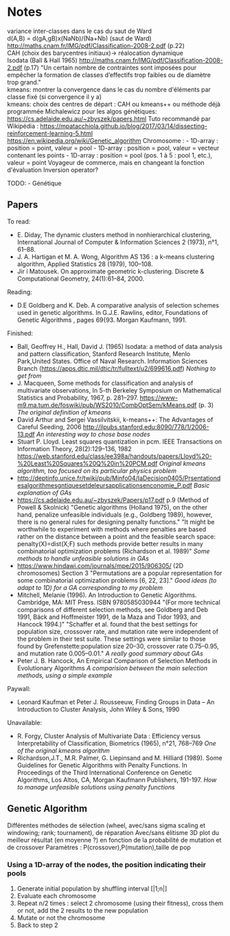 # Notes

variance inter-classes dans le cas du saut de Ward\
d(A,B) = d(gA,gB)x(NaNb)/(Na+Nb) (saut de Ward) http://maths.cnam.fr/IMG/pdf/Classification-2008-2.pdf (p.22)\
CAH (choix des barycentres initiaux)-> réalocation dynamique\
Isodata (Ball & Hall 1965) http://maths.cnam.fr/IMG/pdf/Classification-2008-2.pdf (p.17) "Un certain nombre de contraintes sont imposées pour empêcher la formation de classes d’effectifs trop faibles ou de diamètre trop grand."\
kmeans: montrer la convergence dans le cas du nombre d'éléments par classe fixé (si convergence il y a)\
kmeans: choix des centres de départ : CAH ou kmeans++ ou méthode déjà programmée
Michalewicz pour les algos génétiques: https://cs.adelaide.edu.au/~zbyszek/papers.html
Tuto recommandé par Wikipédia : https://mpatacchiola.github.io/blog/2017/03/14/dissecting-reinforcement-learning-5.html
https://en.wikipedia.org/wiki/Genetic_algorithm
Chromosome :
    - 1D-array : position = point, valeur = pool
    - 1D-array : position = pool, valeur = vecteur contenant les points
    - 1D-array : position = pool (pos. 1 à 5 : pool 1, etc.), valeur = point
Voyageur de commerce, mais en changeant la fonction d'évaluation
Inversion operator?

TODO:
    - Génétique

## Papers

To read:
 - E. Diday, The dynamic clusters method in nonhierarchical clustering, International Journal of Computer & Information Sciences 2 (1973), n°1, 61–88.
 - J. A. Hartigan et M. A. Wong, Algorithm AS 136 : a k-means clustering algorithm, Applied Statistics 28 (1979), 100–108.
 - Jir ́ı Matousek. On approximate geometric k-clustering. Discrete & Computational Geometry, 24(1):61–84, 2000.

Reading:
 - D.E Goldberg and K. Deb. A comparative analysis of selection schemes used in genetic algorithms. In G.J.E. Rawlins, editor, Foundations of Genetic Algorithms , pages 69{93. Morgan Kaufmann, 1991.

Finished:
 - Ball, Geoffrey H., Hall, David J. (1965) Isodata: a method of data analysis and pattern classification, Stanford Research Institute, Menlo Park,United States. Office of Naval Research. Information Sciences Branch (https://apps.dtic.mil/dtic/tr/fulltext/u2/699616.pdf) *Nothing to get from*
 - J. Macqueen, Some methods for classification and analysis of multivariate observations, In 5-th Berkeley Symposium on Mathematical Statistics and Probability, 1967, p. 281–297. https://www-m9.ma.tum.de/foswiki/pub/WS2010/CombOptSem/kMeans.pdf (p. 3) *The original definition of kmeans*
 - David Arthur and Sergei Vassilvitskii, k-means++: The Advantages of Careful Seeding, 2006 http://ilpubs.stanford.edu:8090/778/1/2006-13.pdf *An interesting way to chose base nodes*
 - Stuart P. Lloyd. Least squares quantization in pcm. IEEE Transactions on Information Theory, 28(2):129–136, 1982 https://web.stanford.edu/class/ee398a/handouts/papers/Lloyd%20-%20Least%20Squares%20Q%20in%20PCM.pdf *Original kmeans algorithm, too focused on its particular physics problem*
 - http://deptinfo.unice.fr/twiki/pub/Minfo04/IaDecision0405/Prsentationdesalgorithmesgntiquesetdeleursapplicationsenconomie_P.pdf *Basic explanation of GAs* 
 - https://cs.adelaide.edu.au/~zbyszek/Papers/p17.pdf p.9 (Method of Powell & Skolnick)
		"Genetic algorithms (Holland 1975), on the other hand, penalize unfeasible individuals (e.g., Goldberg 1989), however, there is no general rules for designing penalty functions."
		"It might be worthwhile to experiment with methods where penalties are based rather on the distance between a point and the feasible search space: penalty(X)=dist(X;F) such methods provide better results in many combinatorial optimization problems (Richardson et al. 1989)" *Some methods to handle unfeasible solutions in GAs*
 - https://www.hindawi.com/journals/mpe/2015/906305/ (2D chromosomes) Section 3
		"Permutations are a popular representation for some combinatorial optimization problems [6, 22, 23]." *Good ideas (to adapt to 1D) for a GA corresponding to my problem*
 - Mitchell, Melanie (1996). An Introduction to Genetic Algorithms. Cambridge, MA: MIT Press. ISBN 9780585030944
	"(For more technical comparisons of different selection methods, see Goldberg and Deb 1991, Bäck and Hoffmeister 1991, de la Maza and Tidor 1993, and Hancock 1994.)"
	"Schaffer et al. found that the best settings for population size, crossover rate, and mutation rate were independent of the problem in their test suite. These settings were similar to those found by Grefenstette:population size 20–30, crossover rate 0.75–0.95, and mutation rate 0.005–0.01." *A really good summary about GAs* 
 - Peter J. B. Hancock, An Empirical Comparison of Selection Methods in Evolutionary Algorithms *A comparision between the main selection methods, using a simple example*

Paywall:
 - Leonard Kaufman et Peter J. Rousseeuw, Finding Groups in Data – An Introduction to Cluster Analysis, John Wiley & Sons, 1990

Unavailable:
 - R. Forgy, Cluster Analysis of Multivariate Data : Efficiency versus Interpretability of Classification, Biometrics (1965), n°21, 768–769 *One of the original kmeans algorithm*
 - Richardson,J.T., M.R. Palmer, G. Liepinsand and M. Hilliard (1989). Some Guidelines for Genetic Algorithms with Penalty Functions. In Proceedings of the Third International Conference on Genetic Algorithms, Los Altos, CA, Morgan Kaufmann Publishers, 191-197. *How to manage unfeasible solutions using penalty functions*

## Genetic Algorithm
Différentes méthodes de sélection (wheel, avec/sans sigma scaling et windowing; rank; tournament), de réparation
Avec/sans élitisme
3D plot du meilleur résultat (en moyenne ?) en fonction de la probabilité de mutation et de crossover
Paramètres : P(crossover),P(mutation),taille de pop
### Using a 1D-array of the nodes, the position indicating their pools

1. Generate initial population by shuffling interval [|1;n|]
2. Evaluate each chromosome
3. Repeat n/2 times : select 2 chromosome (using their fitness), cross them or not, add the 2 results to the new population
4. Mutate or not the chromosome
5. Back to step 2
